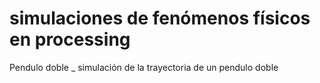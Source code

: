 # simulaciones de fenómenos físicos en processing

Pendulo doble _ simulación de la trayectoria de un pendulo doble
